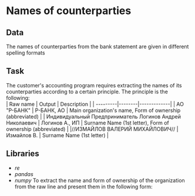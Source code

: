# Names of counterparties
## Data
The names of counterparties from the bank statement are given in different spelling formats
## Task
The customer's accounting program requires extracting the names of its counterparties according to a certain principle. The principle is the following:  
| Raw name | Output | Description |
| ---------|--------|-------------|
| АО "Р-БАНК" | Р-БАНК, АО | Main organization's name, Form of ownership (abbreviated) |
| Индивидуальный Предприниматель Логинов Андрей Николаевич | Логинов А., ИП | Surname Name (1st letter), Form of ownership (abbreviated) |
|//ИЗМАЙЛОВ ВАЛЕРИЙ МИХАЙЛОВИЧ// | Измайлов В. | Surname Name (1st letter) |
## Libraries
* *re*
* *pandas*
* *numpy*
To extract the name and form of ownership of the organization from the raw line and present them in the following form:
